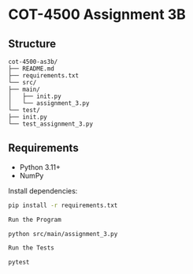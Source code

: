 # COT-4500 Assignment 3B

## Structure

```
cot-4500-as3b/
├── README.md
├── requirements.txt
└── src/
├── main/
│   ├── init.py
│   └── assignment_3.py
└── test/
├── init.py
└── test_assignment_3.py

```
## Requirements
- Python 3.11+
- NumPy

Install dependencies:
```bash
pip install -r requirements.txt

Run the Program

python src/main/assignment_3.py

Run the Tests

pytest


